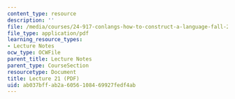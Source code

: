 ```yaml
---
content_type: resource
description: ''
file: /media/courses/24-917-conlangs-how-to-construct-a-language-fall-2018/ab037bffab2a6056108469927fedf4ab_MIT24_917f18_lec21_kin_terms.pdf
file_type: application/pdf
learning_resource_types:
- Lecture Notes
ocw_type: OCWFile
parent_title: Lecture Notes
parent_type: CourseSection
resourcetype: Document
title: Lecture 21 (PDF)
uid: ab037bff-ab2a-6056-1084-69927fedf4ab
---
```

